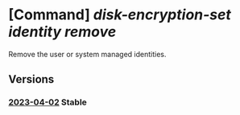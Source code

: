 # [Command] _disk-encryption-set identity remove_

Remove the user or system managed identities.

## Versions

### [2023-04-02](/Resources/mgmt-plane/L3N1YnNjcmlwdGlvbnMve30vcmVzb3VyY2Vncm91cHMve30vcHJvdmlkZXJzL21pY3Jvc29mdC5jb21wdXRlL2Rpc2tlbmNyeXB0aW9uc2V0cy97fQ==/2023-04-02.xml) **Stable**

<!-- mgmt-plane /subscriptions/{}/resourcegroups/{}/providers/microsoft.compute/diskencryptionsets/{} 2023-04-02 identity -->
